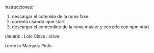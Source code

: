 Instrucciones:
1. descargar el cotenido de la rama fake
2. correrlo usando npm start
3. descargar el contendido de la rama master y correrlo con npm start

Usuario : Lolo
Clave : clave

Lorenzo Marquez Pinto

